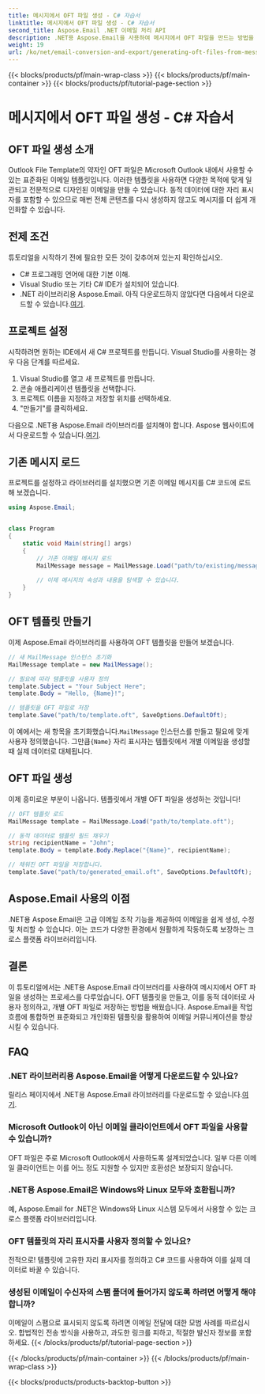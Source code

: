 ```yaml
---
title: 메시지에서 OFT 파일 생성 - C# 자습서
linktitle: 메시지에서 OFT 파일 생성 - C# 자습서
second_title: Aspose.Email .NET 이메일 처리 API
description: .NET용 Aspose.Email을 사용하여 메시지에서 OFT 파일을 만드는 방법을 알아보세요. 효율적인 이메일 템플릿 생성을 위한 소스 코드가 포함된 단계별 가이드입니다.
weight: 19
url: /ko/net/email-conversion-and-export/generating-oft-files-from-messages-csharp-tutorial/
---
```


{{< blocks/products/pf/main-wrap-class >}}
{{< blocks/products/pf/main-container >}}
{{< blocks/products/pf/tutorial-page-section >}}

# 메시지에서 OFT 파일 생성 - C# 자습서


## OFT 파일 생성 소개

Outlook File Template의 약자인 OFT 파일은 Microsoft Outlook 내에서 사용할 수 있는 표준화된 이메일 템플릿입니다. 이러한 템플릿을 사용하면 다양한 목적에 맞게 일관되고 전문적으로 디자인된 이메일을 만들 수 있습니다. 동적 데이터에 대한 자리 표시자를 포함할 수 있으므로 매번 전체 콘텐츠를 다시 생성하지 않고도 메시지를 더 쉽게 개인화할 수 있습니다.

## 전제 조건

튜토리얼을 시작하기 전에 필요한 모든 것이 갖추어져 있는지 확인하십시오.

- C# 프로그래밍 언어에 대한 기본 이해.
- Visual Studio 또는 기타 C# IDE가 설치되어 있습니다.
-  .NET 라이브러리용 Aspose.Email. 아직 다운로드하지 않았다면 다음에서 다운로드할 수 있습니다.[여기](https://releases.aspose.com/email/net).

## 프로젝트 설정

시작하려면 원하는 IDE에서 새 C# 프로젝트를 만듭니다. Visual Studio를 사용하는 경우 다음 단계를 따르세요.

1. Visual Studio를 열고 새 프로젝트를 만듭니다.
2. 콘솔 애플리케이션 템플릿을 선택합니다.
3. 프로젝트 이름을 지정하고 저장할 위치를 선택하세요.
4. "만들기"를 클릭하세요.

 다음으로 .NET용 Aspose.Email 라이브러리를 설치해야 합니다. Aspose 웹사이트에서 다운로드할 수 있습니다.[여기](https://releases.aspose.com/email/net).

## 기존 메시지 로드

프로젝트를 설정하고 라이브러리를 설치했으면 기존 이메일 메시지를 C# 코드에 로드해 보겠습니다.

```csharp
using Aspose.Email;


class Program
{
    static void Main(string[] args)
    {
        // 기존 이메일 메시지 로드
        MailMessage message = MailMessage.Load("path/to/existing/message.eml");
        
        // 이제 메시지의 속성과 내용을 탐색할 수 있습니다.
    }
}
```

## OFT 템플릿 만들기

이제 Aspose.Email 라이브러리를 사용하여 OFT 템플릿을 만들어 보겠습니다.

```csharp
// 새 MailMessage 인스턴스 초기화
MailMessage template = new MailMessage();

// 필요에 따라 템플릿을 사용자 정의
template.Subject = "Your Subject Here";
template.Body = "Hello, {Name}!";

// 템플릿을 OFT 파일로 저장
template.Save("path/to/template.oft", SaveOptions.DefaultOft);
```

 이 예에서는 새 항목을 초기화했습니다.`MailMessage` 인스턴스를 만들고 필요에 맞게 사용자 정의했습니다. 그만큼`{Name}` 자리 표시자는 템플릿에서 개별 이메일을 생성할 때 실제 데이터로 대체됩니다.

## OFT 파일 생성

이제 흥미로운 부분이 나옵니다. 템플릿에서 개별 OFT 파일을 생성하는 것입니다!

```csharp
// OFT 템플릿 로드
MailMessage template = MailMessage.Load("path/to/template.oft");

// 동적 데이터로 템플릿 필드 채우기
string recipientName = "John";
template.Body = template.Body.Replace("{Name}", recipientName);

// 채워진 OFT 파일을 저장합니다.
template.Save("path/to/generated_email.oft", SaveOptions.DefaultOft);
```

## Aspose.Email 사용의 이점

.NET용 Aspose.Email은 고급 이메일 조작 기능을 제공하여 이메일을 쉽게 생성, 수정 및 처리할 수 있습니다. 이는 코드가 다양한 환경에서 원활하게 작동하도록 보장하는 크로스 플랫폼 라이브러리입니다.

## 결론

이 튜토리얼에서는 .NET용 Aspose.Email 라이브러리를 사용하여 메시지에서 OFT 파일을 생성하는 프로세스를 다루었습니다. OFT 템플릿을 만들고, 이를 동적 데이터로 사용자 정의하고, 개별 OFT 파일로 저장하는 방법을 배웠습니다. Aspose.Email을 작업 흐름에 통합하면 표준화되고 개인화된 템플릿을 활용하여 이메일 커뮤니케이션을 향상시킬 수 있습니다.

## FAQ

### .NET 라이브러리용 Aspose.Email을 어떻게 다운로드할 수 있나요?

 릴리스 페이지에서 .NET용 Aspose.Email 라이브러리를 다운로드할 수 있습니다.[여기](https://releases.aspose.com/email/net).

### Microsoft Outlook이 아닌 이메일 클라이언트에서 OFT 파일을 사용할 수 있습니까?

OFT 파일은 주로 Microsoft Outlook에서 사용하도록 설계되었습니다. 일부 다른 이메일 클라이언트는 이를 어느 정도 지원할 수 있지만 호환성은 보장되지 않습니다.

### .NET용 Aspose.Email은 Windows와 Linux 모두와 호환됩니까?

예, Aspose.Email for .NET은 Windows와 Linux 시스템 모두에서 사용할 수 있는 크로스 플랫폼 라이브러리입니다.

### OFT 템플릿의 자리 표시자를 사용자 정의할 수 있나요?

전적으로! 템플릿에 고유한 자리 표시자를 정의하고 C# 코드를 사용하여 이를 실제 데이터로 바꿀 수 있습니다.

### 생성된 이메일이 수신자의 스팸 폴더에 들어가지 않도록 하려면 어떻게 해야 합니까?

이메일이 스팸으로 표시되지 않도록 하려면 이메일 전달에 대한 모범 사례를 따르십시오. 합법적인 전송 방식을 사용하고, 과도한 링크를 피하고, 적절한 발신자 정보를 포함하세요.
{{< /blocks/products/pf/tutorial-page-section >}}

{{< /blocks/products/pf/main-container >}}
{{< /blocks/products/pf/main-wrap-class >}}

{{< blocks/products/products-backtop-button >}}
